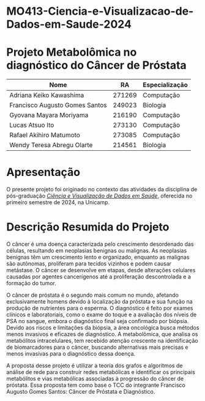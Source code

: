 # MO413-Ciencia-e-Visualizacao-de-Dados-em-Saude-2024

# Projeto Metabolômica no diagnóstico do Câncer de Próstata


|Nome  | RA | Especialização|
|--|--|--|
| Adriana Keiko Kawashima  | 271269  | Computação |
| Francisco Augusto Gomes Santos  | 249023  | Biologia |
| Gyovana Mayara Moriyama  | 216190  | Computação |
| Lucas Atsuo Ito  | 273130  | Computação |
| Rafael Akihiro Matumoto  | 273085  | Computação |
| Wendy Teresa Abregu Olarte  | 214561  | Biologia |

# Apresentação

O presente projeto foi originado no contexto das atividades da disciplina de pós-graduação [*Ciência e Visualização de Dados em Saúde*](https://github.com/datasci4health), oferecida no primeiro semestre de 2024, na Unicamp.

# Descrição Resumida do Projeto

O câncer é uma doença caracterizada pelo crescimento desordenado das células, resultando em neoplasias benignas ou malignas. As neoplasias benignas têm um crescimento lento e organizado, enquanto as malignas são autônomas, proliferam para tecidos vizinhos e podem causar metástase. O câncer se desenvolve em etapas, desde alterações celulares causadas por agentes cancerígenos até a proliferação descontrolada e a formação do tumor. 

O câncer de próstata é o segundo mais comum no mundo, afetando exclusivamente homens devido à localização da próstata e sua função na produção de nutrientes para o esperma. O diagnóstico é feito por exames clínicos e laboratoriais, como o exame do toque e a avaliação dos níveis de PSA no sangue, embora o diagnóstico final seja confirmado por biópsia.
Devido aos riscos e limitações da biópsia, a área oncológica busca métodos menos invasivos e eficazes de diagnóstico. A metabolômica, que analisa os metabólitos intracelulares, tem recebido atenção crescente na identificação de biomarcadores para o câncer, buscando alternativas mais precisas e menos invasivas para o diagnóstico dessa doença.

A proposta desse projeto é utilizar a teoria dos grafos e algoritmos de análise de rede para construir redes metabólicas e identificar os principais metabólitos e vias metabólicas associadas à progressão do câncer de próstata. Essa proposta tem como base o TCC do integrante Francisco Augusto Gomes Santos: Câncer de Próstata e Diagnóstico.

